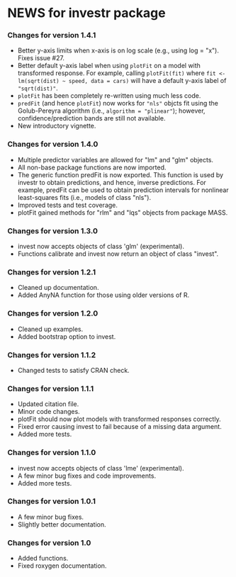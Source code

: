 # NEWS for investr package

### Changes for version 1.4.1

* Better y-axis limits when x-axis is on log scale (e.g., using log = "x"). Fixes issue #27.
* Better default y-axis label when using `plotFit` on a model with transformed response. For example, calling `plotFit(fit)` where `fit <- lm(sqrt(dist) ~ speed, data = cars)` will have a default y-axis label of `"sqrt(dist)"`.
* `plotFit` has been completely re-written using much less code.
* `predFit` (and hence `plotFit`) now works for `"nls"` objcts fit using the Golub-Pereyra algorithm (i.e., `algorithm = "plinear"`); however, confidence/prediction bands are still not available.
* New introductory vignette.

### Changes for version 1.4.0

* Multiple predictor variables are allowed for "lm" and "glm" objects.
* All non-base package functions are now imported.
* The generic function predFit is now exported. This function is used by investr 
  to obtain predictions, and hence, inverse predictions. For example, predFit 
  can be used to obtain prediction intervals for nonlinear least-squares fits 
  (i.e., models of class "nls").
* Improved tests and test coverage.
* plotFit gained methods for "rlm" and "lqs" objects from package MASS.

### Changes for version 1.3.0

* invest now accepts objects of class 'glm' (experimental).
* Functions calibrate and invest now return an object of class "invest".

### Changes for version 1.2.1

* Cleaned up documentation.
* Added AnyNA function for those using older versions of R.

### Changes for version 1.2.0

* Cleaned up examples.
* Added bootstrap option to invest.

### Changes for version 1.1.2

* Changed tests to satisfy CRAN check.

### Changes for version 1.1.1

* Updated citation file.
* Minor code changes.
* plotFit should now plot models with transformed responses correctly.
* Fixed error causing invest to fail because of a missing data argument.
* Added more tests.

### Changes for version 1.1.0

* invest now accepts objects of class 'lme' (experimental).
* A few minor bug fixes and code improvements.
* Added more tests.

### Changes for version 1.0.1

* A few minor bug fixes.
* Slightly better documentation.

### Changes for version 1.0

* Added functions.
* Fixed roxygen documentation.
